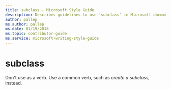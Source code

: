 ```yaml
---
title: subclass - Microsoft Style Guide
description: Describes guidelines to use 'subclass' in Microsoft documents. Don't use as a verb.
author: pallep
ms.author: pallep
ms.date: 01/19/2018
ms.topic: contributor-guide
ms.service: microsoft-writing-style-guide
---
```


# subclass

Don't use as a verb. Use a common verb, such as *create a subclass,* instead.
